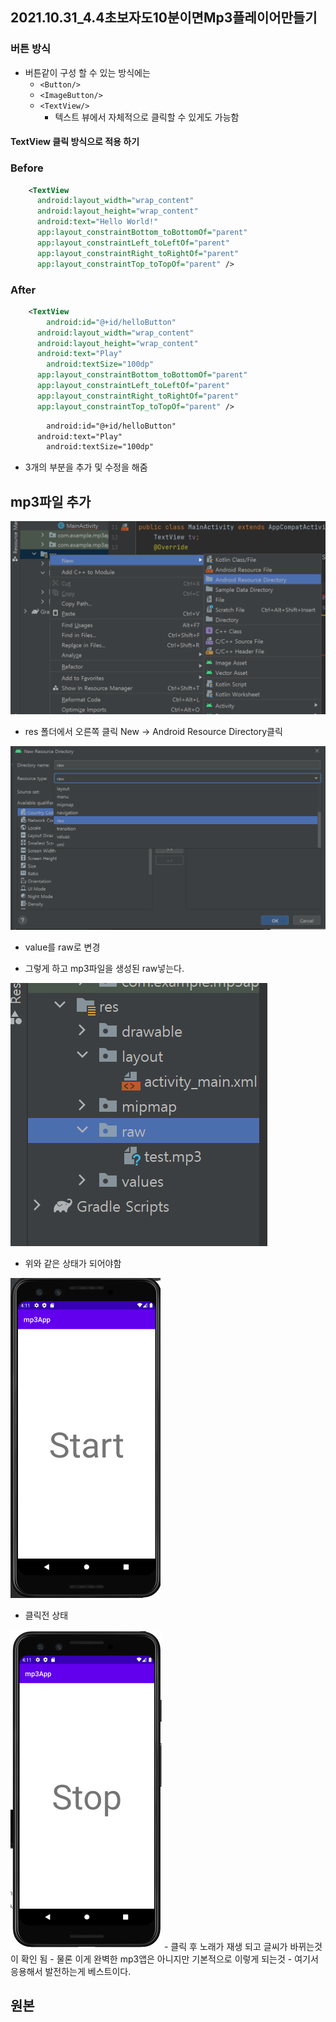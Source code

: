 ## 2021.10.31_4.4초보자도10분이면Mp3플레이어만들기

### 버튼 방식

- 버튼같이 구성 할 수 있는 방식에는
  - `<Button/>`
  - `<ImageButton/>`
  - `<TextView/>`
    - 텍스트 뷰에서 자체적으로 클릭할 수 있게도 가능함

#### TextView 클릭 방식으로 적용 하기

### Before

```xml
    <TextView
      android:layout_width="wrap_content"
      android:layout_height="wrap_content"
      android:text="Hello World!"
      app:layout_constraintBottom_toBottomOf="parent"
      app:layout_constraintLeft_toLeftOf="parent"
      app:layout_constraintRight_toRightOf="parent"
      app:layout_constraintTop_toTopOf="parent" />
```

### After

```xml
    <TextView
        android:id="@+id/helloButton"
      android:layout_width="wrap_content"
      android:layout_height="wrap_content"
      android:text="Play" 
        android:textSize="100dp"
      app:layout_constraintBottom_toBottomOf="parent"
      app:layout_constraintLeft_toLeftOf="parent"
      app:layout_constraintRight_toRightOf="parent"
      app:layout_constraintTop_toTopOf="parent" />
```

``` xml
        android:id="@+id/helloButton"
      android:text="Play" 
        android:textSize="100dp"
```

- 3개의 부분을 추가 및 수정을 해줌

## mp3파일 추가

![image-20211031160344048](2021.10.31_4.4초보자도10분이면Mp3플레이어만들기.assets/image-20211031160344048.png)

- res 폴더에서 오른쪽 클릭 New -> Android Resource Directory클릭

![image-20211031160434582](2021.10.31_4.4초보자도10분이면Mp3플레이어만들기.assets/image-20211031160434582.png)

- value를 raw로 변경

- 그렇게 하고 mp3파일을 생성된 raw넣는다.

![image-20211031160519161](2021.10.31_4.4초보자도10분이면Mp3플레이어만들기.assets/image-20211031160519161.png)

- 위와 같은 상태가 되어야함

<img src="2021.10.31_4.4초보자도10분이면Mp3플레이어만들기.assets/image-20211031161116565.png" alt="image-20211031161116565" style="zoom:50%;" />

- 클릭전 상태

<img src="2021.10.31_4.4초보자도10분이면Mp3플레이어만들기.assets/image-20211031161138396.png" alt="image-20211031161138396" style="zoom:50%;" />
- 클릭 후 노래가 재생 되고 글씨가 바뀌는것이 확인 됨
- 물론 이게 완벽한 mp3앱은 아니지만 기본적으로 이렇게 되는것
  - 여기서 응용해서 발전하는게 베스트이다.  


## 원본

  


